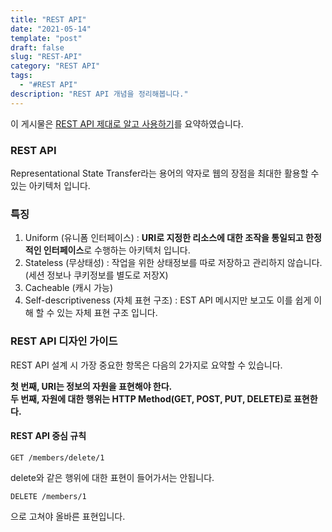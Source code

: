 ```yaml
---
title: "REST API"
date: "2021-05-14"
template: "post"
draft: false
slug: "REST-API"
category: "REST API"
tags:
  - "#REST API"
description: "REST API 개념을 정리해봅니다."
---
```


이 게시물은 [REST API 제대로 알고 사용하기](https://meetup.toast.com/posts/92)를 요약하였습니다.

### REST API

Representational State Transfer라는 용어의 약자로 웹의 장점을 최대한 활용할 수 있는 아키텍처 입니다.

### 특징

1. Uniform (유니폼 인터페이스) : **URI로 지정한 리소스에 대한 조작을 통일되고 한정적인 인터페이스**로 수행하는 아키텍처 입니다.
2. Stateless (무상태성) : 작업을 위한 상태정보를 따로 저장하고 관리하지 않습니다. (세션 정보나 쿠키정보를 별도로 저장X)
3. Cacheable (캐시 가능)
4. Self-descriptiveness (자체 표현 구조) : EST API 메시지만 보고도 이를 쉽게 이해 할 수 있는 자체 표현 구조 입니다.

### REST API 디자인 가이드

REST API 설계 시 가장 중요한 항목은 다음의 2가지로 요약할 수 있습니다.

**첫 번째, URI는 정보의 자원을 표현해야 한다.**  
**두 번째, 자원에 대한 행위는 HTTP Method(GET, POST, PUT, DELETE)로 표현한다.**

#### REST API 중심 규칙

```text
GET /members/delete/1
```

delete와 같은 행위에 대한 표현이 들어가서는 안됩니다.

```text
DELETE /members/1
```

으로 고쳐야 올바른 표현입니다.